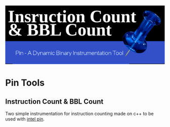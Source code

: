 ![!Theme Image](resources/pin_tool_header.png)
# Pin Tools
## Instruction Count & BBL Count
Two simple instrumentation for instruction counting made on c++ to be used with [intel pin](https://www.intel.com/content/www/us/en/developer/articles/tool/pin-a-dynamic-binary-instrumentation-tool.html).



